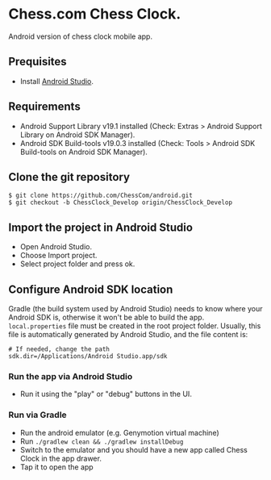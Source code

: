 # Chess.com Chess Clock.

Android version of chess clock mobile app.

## Prequisites

* Install [Android Studio](http://developer.android.com/sdk/installing/studio.html).

## Requirements

* Android Support Library v19.1 installed (Check: Extras > Android Support Library on Android SDK Manager).
* Android SDK Build-tools v19.0.3 installed (Check: Tools > Android SDK Build-tools on Android SDK Manager).

## Clone the git repository

```
$ git clone https://github.com/ChessCom/android.git
$ git checkout -b ChessClock_Develop origin/ChessClock_Develop
```

## Import the project in Android Studio

* Open Android Studio.
* Choose Import project.
* Select project folder and press ok.

## Configure Android SDK location

Gradle (the build system used by Android Studio) needs to know where your Android SDK is, otherwise it won't be able to build the app. `local.properties` file must be created in the root project folder. Usually, this file is automatically generated by Android Studio, and the file content is:

```	
# If needed, change the path
sdk.dir=/Applications/Android Studio.app/sdk
``` 

### Run the app via Android Studio

* Run it using the "play" or "debug" buttons in the UI.

### Run via Gradle

* Run the android emulator (e.g. Genymotion virtual machine)
* Run `./gradlew clean && ./gradlew installDebug`
* Switch to the emulator and you should have a new app called Chess Clock in the app drawer.
* Tap it to open the app
